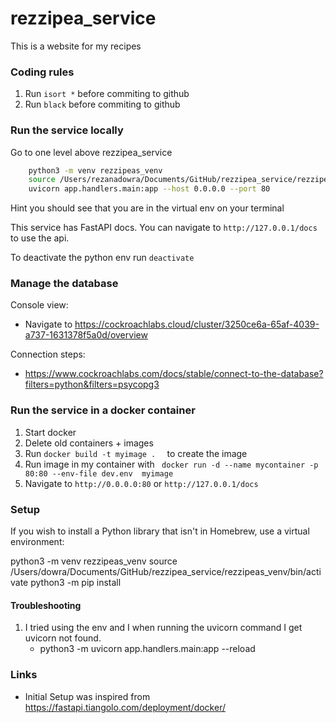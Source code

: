 # rezzipea_service
This is a website for my recipes

### Coding rules
1. Run `isort *` before commiting to github
2. Run `black` before commiting to github

### Run the service locally
Go to one level above rezzipea_service
```bash
    python3 -m venv rezzipeas_venv
    source /Users/rezanadowra/Documents/GitHub/rezzipea_service/rezzipeas_venv/bin/activate
    uvicorn app.handlers.main:app --host 0.0.0.0 --port 80
```
Hint you should see that you are in the virtual env on your terminal

This service has FastAPI docs. You can navigate to `http://127.0.0.1/docs` to use the api.

To deactivate the python env run `deactivate`

### Manage the database
Console view:
- Navigate to https://cockroachlabs.cloud/cluster/3250ce6a-65af-4039-a737-1631378f5a0d/overview

Connection steps:
- https://www.cockroachlabs.com/docs/stable/connect-to-the-database?filters=python&filters=psycopg3

### Run the service in a docker container
1. Start docker
2. Delete old containers + images
3. Run `docker build -t myimage .  ` to create the image
4. Run image in my container with ` docker run -d --name mycontainer -p 80:80 --env-file dev.env  myimage`
5. Navigate to `http://0.0.0.0:80` or `http://127.0.0.1/docs `

### Setup

If you wish to install a Python library that isn't in Homebrew, use a virtual environment:

python3 -m venv rezzipeas_venv
source /Users/dowra/Documents/GitHub/rezzipea_service/rezzipeas_venv/bin/activate
python3 -m pip install <package-name>

#### Troubleshooting

1. I tried using the env and I when running the uvicorn command I get uvicorn not found.
   - python3 -m uvicorn app.handlers.main:app --reload

### Links

- Initial Setup was inspired from https://fastapi.tiangolo.com/deployment/docker/
